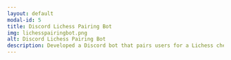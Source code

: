 ```yaml
---
layout: default
modal-id: 5
title: Discord Lichess Pairing Bot
img: lichesspairingbot.png
alt: Discord Lichess Pairing Bot
description: Developed a Discord bot that pairs users for a Lichess chess game. You can upload a SwissSys html pairing file or manually pair two players. You can also set your own time control. The bot then sends each player a unique url to join the game. If you're interested in downloading the bot, contact <a href="mailto:rnaidich@stanford.edu">rnaidich@stanford.edu</a> for more information. 
---
```


